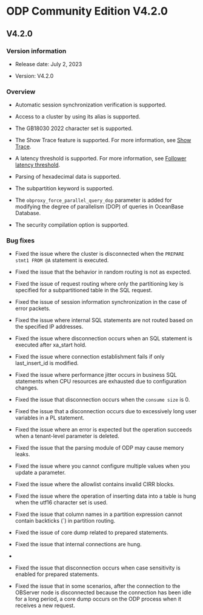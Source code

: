 # ODP Community Edition V4.2.0

## V4.2.0

### Version information

* Release date: July 2, 2023

* Version: V4.2.0

### Overview

* Automatic session synchronization verification is supported.

* Access to a cluster by using its alias is supported.

* The GB18030 2022 character set is supported.

* The Show Trace feature is supported. For more information, see [Show Trace](../../../900.o-m-guide/300.show-trace.md).

* A latency threshold is supported. For more information, see [Follower latency threshold](../../../600.data-routing/600.follower-latency-threshold.md).

* Parsing of hexadecimal data is supported.

* The subpartition keyword is supported.

* The `obproxy_force_parallel_query_dop` parameter is added for modifying the degree of parallelism (DOP) of queries in OceanBase Database.

* The security compilation option is supported.

### Bug fixes

* Fixed the issue where the cluster is disconnected when the `PREPARE stmt1 FROM @A` statement is executed.

* Fixed the issue that the behavior in random routing is not as expected.

* Fixed the issue of request routing where only the partitioning key is specified for a subpartitioned table in the SQL request.

* Fixed the issue of session information synchronization in the case of error packets.

* Fixed the issue where internal SQL statements are not routed based on the specified IP addresses.

* Fixed the issue where disconnection occurs when an SQL statement is executed after xa_start hold.

* Fixed the issue where connection establishment fails if only last_insert_id is modified.

* Fixed the issue where performance jitter occurs in business SQL statements when CPU resources are exhausted due to configuration changes.

* Fixed the issue that disconnection occurs when the `consume size` is 0.

* Fixed the issue that a disconnection occurs due to excessively long user variables in a PL statement.

* Fixed the issue where an error is expected but the operation succeeds when a tenant-level parameter is deleted.

* Fixed the issue that the parsing module of ODP may cause memory leaks.

* Fixed the issue where you cannot configure multiple values when you update a parameter.

* Fixed the issue where the allowlist contains invalid CIRR blocks.

* Fixed the issue where the operation of inserting data into a table is hung when the utf16 character set is used.

* Fixed the issue that column names in a partition expression cannot contain backticks (`) in partition routing.

* Fixed the issue of core dump related to prepared statements.

* Fixed the issue that internal connections are hung.

*

* Fixed the issue that disconnection occurs when case sensitivity is enabled for prepared statements.

* Fixed the issue that in some scenarios, after the connection to the OBServer node is disconnected because the connection has been idle for a long period, a core dump occurs on the ODP process when it receives a new request.
